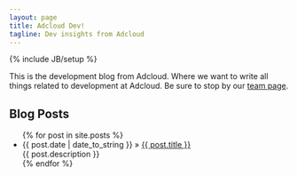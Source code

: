 ```yaml
---
layout: page
title: Adcloud Dev!
tagline: Dev insights from Adcloud
---
```

{% include JB/setup %}

This is the development blog from Adcloud. Where we want to write all things related to development at Adcloud. Be sure to stop by our [team page](http://adkla.us).

## Blog Posts

<ul class="posts">
  {% for post in site.posts %}
    <li><span>{{ post.date | date_to_string }}</span> &raquo; <a href="{{ BASE_PATH }}{{ post.url }}">{{ post.title }}</a></br>{{ post.description }}</li>
  {% endfor %}
</ul>


